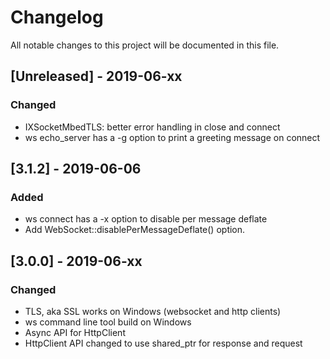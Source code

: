 # Changelog
All notable changes to this project will be documented in this file.

## [Unreleased] - 2019-06-xx
### Changed
- IXSocketMbedTLS: better error handling in close and connect
- ws echo_server has a -g option to print a greeting message on connect

## [3.1.2] - 2019-06-06
### Added
- ws connect has a -x option to disable per message deflate
- Add WebSocket::disablePerMessageDeflate() option.

## [3.0.0] - 2019-06-xx
### Changed
- TLS, aka SSL works on Windows (websocket and http clients)
- ws command line tool build on Windows
- Async API for HttpClient
- HttpClient API changed to use shared_ptr for response and request
